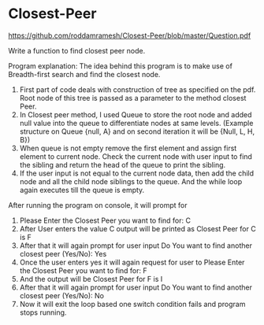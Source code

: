 # Closest-Peer

https://github.com/roddamramesh/Closest-Peer/blob/master/Question.pdf

Write a function to find closest peer node.

Program explanation: The idea behind this program is to make use of Breadth-first search and find the closest node.
1.	First part of code deals with construction of tree as specified on the pdf. Root node of this tree is passed as a parameter to the method closest Peer.
2.	In Closest peer method, I used Queue to store the root node and added null value into the queue to differentiate nodes at same levels. (Example structure on Queue {null, A} and on second iteration it will be {Null, L, H, B})
3.	When queue is not empty remove the first element and assign first element to current node. Check the current node with user input to find the sibling and return the head of the queue to print the sibling.
4.	If the user input is not equal to the current node data, then add the child node and all the child node siblings to the queue. And the while loop again executes till the queue is empty.

After running the program on console, it will prompt for 
1.	Please Enter the Closest Peer you want to find for: C
2.	After User enters the value C output will be printed as Closest Peer for C is F
3.	After that it will again prompt for user input  Do You want to find another closest peer (Yes/No): Yes
4.	Once the user enters yes it will again request for user to  Please Enter the Closest Peer you want to find for: F
5.	And the output will be Closest Peer for F is I
6.	After that it will again prompt for user input Do You want to find another closest peer (Yes/No): No
7.	Now it will exit the loop based one switch condition fails and program stops running.
